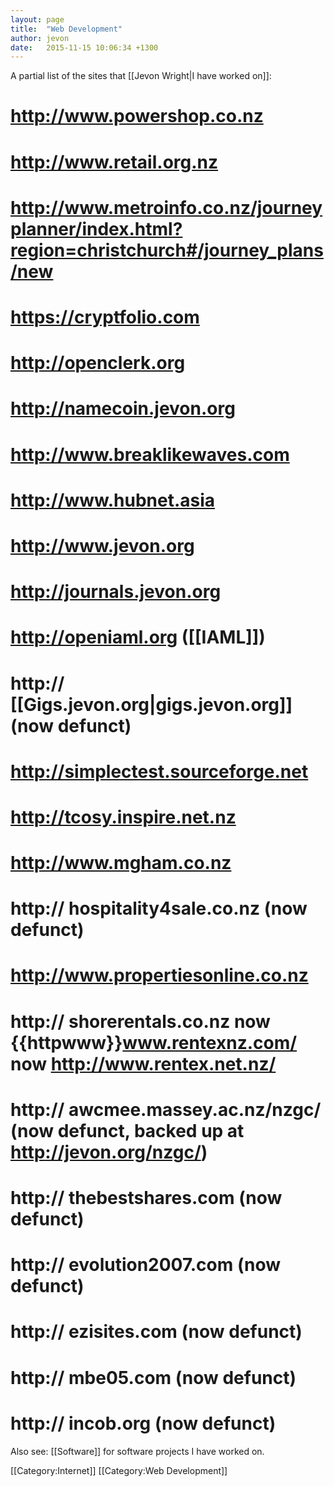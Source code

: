 ```yaml
---
layout: page
title:  "Web Development"
author: jevon
date:   2015-11-15 10:06:34 +1300
---
```


A partial list of the sites that [[Jevon Wright|I have worked on]]:

# http://www.powershop.co.nz
# http://www.retail.org.nz
# http://www.metroinfo.co.nz/journeyplanner/index.html?region=christchurch#/journey_plans/new
# https://cryptfolio.com
# http://openclerk.org
# http://namecoin.jevon.org
# http://www.breaklikewaves.com
# http://www.hubnet.asia
# http://www.jevon.org
# http://journals.jevon.org
# http://openiaml.org ([[IAML]])
# http:// [[Gigs.jevon.org|gigs.jevon.org]] (now defunct)
# http://simplectest.sourceforge.net
# http://tcosy.inspire.net.nz
# http://www.mgham.co.nz
# http:// hospitality4sale.co.nz (now defunct)
# http://www.propertiesonline.co.nz
# http:// shorerentals.co.nz now {{httpwww}}www.rentexnz.com/ now http://www.rentex.net.nz/
# http:// awcmee.massey.ac.nz/nzgc/ (now defunct, backed up at http://jevon.org/nzgc/)
# http:// thebestshares.com (now defunct)
# http:// evolution2007.com (now defunct)
# http:// ezisites.com (now defunct)
# http:// mbe05.com (now defunct)
# http:// incob.org (now defunct)

Also see: [[Software]] for software projects I have worked on.

[[Category:Internet]]
[[Category:Web Development]]
